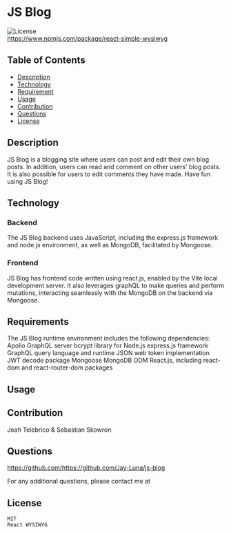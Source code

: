# JS Blog

![License](https://img.shields.io/badge/License-MIT-yellow.svg)<br>
https://www.npmjs.com/package/react-simple-wysiwyg

## Table of Contents

- [Description](#description)
- [Technology](#technology)
- [Requirement](#requirements)
- [Usage](#usage)
- [Contribution](#contribution)
- [Questions](#questions)
- [License](#license)

## Description

JS Blog is a blogging site where users can post and edit their own blog posts. In addition, users can read and comment on other users' blog posts. It is also possible for users to edit comments they have made. Have fun using JS Blog!

## Technology

### Backend

The JS Blog backend uses JavaScript, including the express.js framework and node.js environment, as well as MongoDB, facilitated by Mongoose.

### Frontend

JS Blog has frontend code written using react.js, enabled by the Vite local development server. It also leverages graphQL to make queries and perform mutations, interacting seamlessly with the MongoDB on the backend via Mongoose.

## Requirements

The JS Blog runtime environment includes the following dependencies:
Apollo GraphQL server
bcrypt library for Node.js
express.js framework
GraphQL query language and runtime
JSON web token implementation
JWT decode package
Mongoose MongoDB ODM
React.js, including react-dom and react-router-dom packages


## Usage

## Contribution

Jeah Telebrico & Sebastian Skowron


## Questions

https://github.com/https://github.com/Jay-Luna/js-blog

For any additional questions, please contact me at

## License

    MIT
    React WYSIWYG


